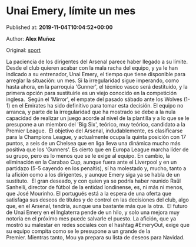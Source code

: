 
# Unai Emery, límite un mes

Published at: **2019-11-04T10:04:52+00:00**

Author: **Alex Muñoz**

Original: [sport](https://www.sport.es/es/noticias/premier-league/unai-emery-limite-mes-7713575)

La paciencia de los dirigentes del Arsenal parece haber llegado a su límite. Desde el club quieren acabar con la mala racha del equipo, y ya le han indicado a su entrenador, Unai Emery, el tiempo que tiene disponible para arreglar la situación: un mes. Si la irregularidad sigue imperando, como hasta ahora, en la parroquia 'Gunner', el técnico vasco será destituido, y la primera opción para sustituirle es un viejo conocido en la competición inglesa. 
Según el 'Mirror', el empate del pasado sábado ante los Wolves (1-1) en el Emirates ha sido definitivo para tomar esta decisión. El equipo no arranca, y parte de la irregularidad que ha mostrado se debe a la nula capacidad de realizar un juego acorde al nivel de la plantilla y a lo que se le presupone a un miembro del 'Big Six', teórico, muy teórico, candidato a la Premier League. 
El objetivo del Arsenal, indudablemente, es clasificarse para la Champions League, y actualmente ocupa la quinta posición con 17 puntos, a seis de un Chelsea que en liga lleva una dinámica mucho más positiva que los 'Gunners'. Es cierto que en Europa League marcha líder de su grupo, pero es lo menos que se le exige al equipo. En cambio, la eliminación en la Carabao Cup, aunque fuera ante el Liverpool y en un partidazo (5-5 cayendo en los penaltis), sí ha molestado y, mucho, tanto a la afición como a los dirigentes, y aunque Emery siga ya se habla de un sustituto. 
El gran deseado, y con quien ya se podría haber reunido Raül Sanhellí, director de fútbol de la entidad londinense, es, ni más ni menos, que José Mourinho. El portugués está a la espera de una oferta que satisfaga sus deseos de títulos y de control en las decisiones del club, algo que, en el Arsenal, tendría, aunque una bastante más que la otra. 
El futuro de Unai Emery en el Inglaterra pende de un hilo, y solo una mejora muy notoria en el próximo mes puede salvarle el puesto. La afición, que ya mostró su malestar en redes sociales con el hashtag #EmeryOut, exige que su equipo compita como se le presupone a un grande de la Premier. Mientras tanto, Mou ya prepara su lista de deseos para Navidad. 
